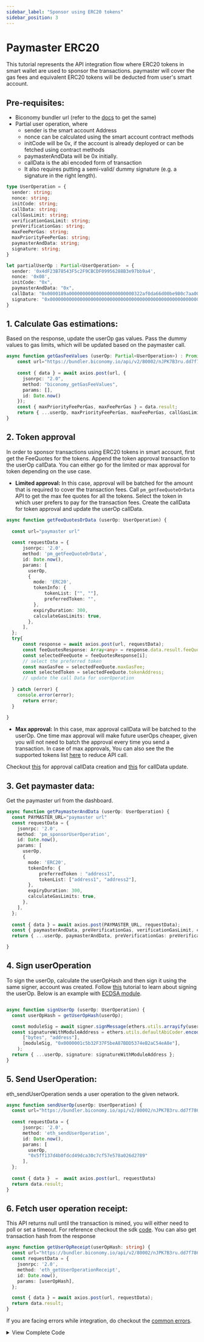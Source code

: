 ```yaml
---
sidebar_label: "Sponsor using ERC20 tokens"
sidebar_position: 3
---
```


# Paymaster ERC20
This tutorial represents the API integration flow where ERC20 tokens in smart wallet are used to sponsor the transactions. paymaster will cover the gas fees and equivalent ERC20 tokens will be deducted from user's smart account.

## Pre-requisites:

- Biconomy bundler url (refer to the [docs](/dashboard#bundler-keys) to get the same)
- Partial user operation, where
    - sender is the smart account Address
    - nonce can be calculated using the smart account contract methods
    - initCode will be 0x, if the account is already deployed or can be fetched using contract methods
    - paymasterAndData will be 0x initially.
    - callData is the abi encoded form of transaction
    - It also requires putting a semi-valid/ dummy signature (e.g. a signature in the right length).

```ts
type UserOperation = {
  sender: string;
  nonce: string;
  initCode: string;
  callData: string;
  callGasLimit: string;
  verificationGasLimit: string;
  preVerificationGas: string;
  maxFeePerGas: string;
  maxPriorityFeePerGas: string;
  paymasterAndData: string;
  signature: string;
}

let partialUserOp : Partial<UserOperation>  = {
  sender: '0x4dF23B78543F5c2F9CBCDF09956288B3e97bb9a4',
  nonce: '0x08',
  initCode: "0x",
  paymasterAndData: "0x",
  callData: "0x0000189a000000000000000000000000322af0da66d00be980c7aa006377fcaaeee3bdfd000000000000000000000000000000000000000000000000002386f26fc1000000000000000000000000000000000000000000000000000000000000000000600000000000000000000000000000000000000000000000000000000000000000",
  signature: "0x00000000000000000000000000000000000000000000000000000000000000400000000000000000000000000000001c5b32F37F5beA87BDD5374eB2aC54eA8e000000000000000000000000000000000000000000000000000000000000004181d4b4981670cb18f99f0b4a66446df1bf5b204d24cfcb659bf38ba27a4359b5711649ec2423c5e1247245eba2964679b6a1dbb85c992ae40b9b00c6935b02ff1b00000000000000000000000000000000000000000000000000000000000000",
}
```

## 1. Calculate Gas estimations: 
Based on the response, update the userOp gas values. Pass the dummy values to gas limits, which will be updated based on the paymaster call.

```ts
async function getGasFeeValues (userOp: Partial<UserOperation>) : Promise<UserOperation>  {
    const url="https://bundler.biconomy.io/api/v2/80002/nJPK7B3ru.dd7f7861-190d-41bd-af80-6877f74b8f44"
    
    const { data } = await axios.post(url, {
      jsonrpc: "2.0",
      method: "biconomy_getGasFeeValues",
      params: [],
      id: Date.now()
    });
    const { maxPriorityFeePerGas, maxFeePerGas } = data.result;
    return { ...userOp, maxPriorityFeePerGas, maxFeePerGas, callGasLimit: "5000000", verificationGasLimit: "5000000", preVerificationGas: "5000000" } as UserOperation;
}
```

## 2. Token approval
In order to sponsor transactions using ERC20 tokens in smart account, first get the FeeQuotes for the tokens. Append the token approval transaction to the userOp callData. You can either go for the limited or max approval for token depending on the use case.

- **Limited approval:** In this case, approval will be batched for the amount that is required to cover the transaction fees. Call `pm_getFeeQuoteOrData` API to get the max fee quotes for all the tokens. Select the token in which user prefers to pay for the transaction fees. Create the callData for token approval and update the userOp callData. 

```ts
async function getFeeQuotesOrData (userOp: UserOperation) {
    
  const url="paymaster url"
  
  const requestData = {
      jsonrpc: '2.0',
      method: 'pm_getFeeQuoteOrData',
      id: Date.now(),
      params: [
        userOp,
        {
          mode: 'ERC20',
          tokenInfo: {
              tokenList: ["", ""],
              preferredToken: "",
          },
          expiryDuration: 300,
          calculateGasLimits: true,
        },
      ],
  };
  try{
      const response = await axios.post(url, requestData);
      const feeQuotesResponse: Array<any> = response.data.result.feeQuotes
      const selectedFeeQuote = feeQuotesResponse[i];
      // select the preferred token
      const maxGasFee = selectedFeeQuote.maxGasFee;
      const selectedToken = selectedFeeQuote.tokenAddress;
      // update the call Data for userOperation 
      
  } catch (error) {
    console.error(error);
      return error;
  }
    
}
```

- **Max approval:** In this case, max approval callData will be batched to the userOp. One time max approval will make future userOps cheaper, given you will not need to batch the approval every time you send a transaction. In case of max approvals, You can also see the the supported tokens list [here](/smartAccountsV2/supportedNetworks) to reduce API call.

Checkout [this](https://github.com/bcnmy/biconomy-client-sdk/blob/main/packages/paymaster/src/BiconomyPaymaster.ts#L73C9-L73C38) for approval callData creation and [this](https://github.com/bcnmy/biconomy-client-sdk/blob/main/packages/account/src/BiconomySmartAccountV2.ts#L1170) for callData update.

## 3. Get paymaster data:
Get the paymaster url from the dashboard.

```ts
async function getPaymasterAndData (userOp: UserOperation) {
  const PAYMASTER_URL="paymaster url"
  const requestData = {
    jsonrpc: '2.0',
    method: 'pm_sponsorUserOperation',
    id: Date.now(),
    params: [
      userOp,
      {
        mode: 'ERC20',
        tokenInfo: {
            preferredToken : "address1",
            tokenList: ["address1", "address2"],
        },
        expiryDuration: 300,
        calculateGasLimits: true,
      },
    ],
  };
  
  const { data } = await axios.post(PAYMASTER_URL, requestData);
  const { paymasterAndData, preVerificationGas, verificationGasLimit, callGasLimit } = data.result;
  return { ...userOp, paymasterAndData, preVerificationGas: preVerificationGas.toString(), verificationGasLimit: verificationGasLimit.toString(), callGasLimit: callGasLimit.toString() };

}
```

## 4. Sign userOperation
To sign the userOp, calculate the userOpHash and then sign it using the same signer, account was created. Follow [this](/smartAccountsV2/tutorials/apiIntegration/signUserOperation.md) tutorial to learn about signing the userOp. Below is an example with [ECDSA module](/smartAccountsV2/modules/ecdsa).

```ts

async function signUserOp (userOp: UserOperation) {
  const userOpHash = getUserOpHash(userOp);

  const moduleSig = await signer.signMessage(ethers.utils.arrayify(userOpHash));
  const signatureWithModuleAddress = ethers.utils.defaultAbiCoder.encode(
      ["bytes", "address"],
      [moduleSig, "0x0000001c5b32F37F5beA87BDD5374eB2aC54eA8e"],
    );
  return { ...userOp, signature: signatureWithModuleAddress };
}

```

## 5. Send UserOperation: 
eth_sendUserOperation sends a user operation to the given network.

```ts
async function sendUserOp(userOp: UserOperation) {
  const url="https://bundler.biconomy.io/api/v2/80002/nJPK7B3ru.dd7f7861-190d-41bd-af80-6877f74b8f44"
  
  const requestData = {
      jsonrpc: '2.0',
      method: 'eth_sendUserOperation',
      id: Date.now(),
      params: [
        userOp,
        "0x5ff137d4b0fdcd49dca30c7cf57e578a026d2789"
      ],
  };
  
  const { data }  =  await axios.post(url, requestData)
  return data.result;
}

```

## 6. Fetch user operation receipt:

This API returns null until the transaction is mined, you will either need to poll or set a timeout. For reference checkout the sdk [code](https://github.com/bcnmy/biconomy-client-sdk/blob/main/packages/bundler/src/bundler.ts#L159). You can also get transaction hash from the response

```ts
async function getUserOpReceipt(userOpHash: string) {
  const url="https://bundler.biconomy.io/api/v2/80002/nJPK7B3ru.dd7f7861-190d-41bd-af80-6877f74b8f44"
  const requestData = {
    jsonrpc: '2.0',
    method: 'eth_getUserOperationReceipt',
    id: Date.now(),
    params: [userOpHash],
  };

  const { data } = await axios.post(url, requestData);
  return data.result;
}
```

If you are facing errors while integration, do checkout the [common errors](/smartAccountsV2/troubleshooting/commonerrors.md).
<details>
<summary>View Complete Code</summary>

```ts
import { ethers, utils } from "ethers";
import axios, { AxiosRequestConfig, AxiosResponse, AxiosError } from 'axios';
import { string, string } from "ethers";

let provider = new ethers.providers.JsonRpcProvider("https://rpc-amoy.polygon.technology/");
let signer = new ethers.Wallet("private key", provider);

type UserOperation = {
  sender: string;
  nonce: string;
  initCode: string;
  callData: string;
  callGasLimit: string;
  verificationGasLimit: string;
  preVerificationGas: string;
  maxFeePerGas: string;
  maxPriorityFeePerGas: string;
  paymasterAndData: string;
  signature: string;
}

async function getGasFeeValues (userOp: Partial<UserOperation>) : Promise<UserOperation>  {
  const url="https://bundler.biconomy.io/api/v2/80002/nJPK7B3ru.dd7f7861-190d-41bd-af80-6877f74b8f44"
  
  const { data } = await axios.post(url, {
    jsonrpc: "2.0",
    method: "biconomy_getGasFeeValues",
    params: [],
    id: Date.now()
  });
  const { maxPriorityFeePerGas, maxFeePerGas } = data.result;
  return { ...userOp, maxPriorityFeePerGas, maxFeePerGas, callGasLimit: 5000000, verificationGasLimit: 5000000, preVerificationGas: 5000000 } as UserOperation;
}

async function getFeeQuotesOrData (userOp: UserOperation) {
    
    const url="paymaster url"
    
    const requestData = {
        jsonrpc: '2.0',
        method: 'pm_getFeeQuoteOrData',
        id: Date.now(),
        params: [
          userOp,
          {
            mode: 'ERC20',
            tokenInfo: {
                tokenList: ["", ""],
                preferredToken: "",
            },
            expiryDuration: 300,
            calculateGasLimits: true,
          },
        ],
    };
    try {
      const response = await axios.post(url, requestData);
      console.log('Response:', response.data);
      const feeQuotesResponse: Array<any> = response.data.result.feeQuotes
      const selectedFeeQuote = feeQuotesResponse[5];  // select the preferred token
      const maxGasFee = selectedFeeQuote.maxGasFee;
      const selectedToken = selectedFeeQuote.tokenAddress;
      return userOp;
    } catch (error) {
      console.error(error);
        return error;
    } 
}

async function getPaymasterAndData (userOp: UserOperation) {
  const PAYMASTER_URL="paymaster url"
  const requestData = {
    jsonrpc: '2.0',
    method: 'pm_sponsorUserOperation',
    id: Date.now(),
    params: [
      { ...userOp, preVerificationGas: userOp.preVerificationGas.toString(), verificationGasLimit: userOp.verificationGasLimit.toString(), callGasLimit: userOp.callGasLimit.toString(), maxFeePerGas: userOp.maxFeePerGas.toString(), maxPriorityFeePerGas: userOp.maxPriorityFeePerGas.toString(), paymasterAndData: "0x" },
      {
        mode: 'ERC20',
        tokenInfo: {
            preferredToken : "address1",
            tokenList: ["address1", "address2"],
        },
        expiryDuration: 300,
        calculateGasLimits: true,
      },
    ],
};

const { data } = await axios.post(PAYMASTER_URL, requestData);
const { paymasterAndData, preVerificationGas, verificationGasLimit, callGasLimit } = data.result;
return { ...userOp, paymasterAndData, preVerificationGas: preVerificationGas.toString(), verificationGasLimit: verificationGasLimit.toString(), callGasLimit: callGasLimit.toString() };

}

function getUserOpHash(useOpMinusSignature: UserOperation) {
    const packedData = ethers.utils.defaultAbiCoder.encode(
    [
      "address","uint256","bytes32","bytes32","uint256","uint256","uint256","uint256","uint256","bytes32",
    ],
    [
      useOpMinusSignature.sender,
      useOpMinusSignature.nonce,
      ethers.utils.keccak256(useOpMinusSignature.initCode),
      ethers.utils.keccak256(useOpMinusSignature.callData),
      useOpMinusSignature.callGasLimit,
      useOpMinusSignature.verificationGasLimit,
      useOpMinusSignature.preVerificationGas,
      useOpMinusSignature.maxFeePerGas,
      useOpMinusSignature.maxPriorityFeePerGas,
      ethers.utils.keccak256(useOpMinusSignature.paymasterAndData),
    ]
  );
  
  const enc = ethers.utils.defaultAbiCoder.encode(
    ["bytes32", "address", "uint256"],
    [ethers.utils.keccak256(packedData), "0x5ff137d4b0fdcd49dca30c7cf57e578a026d2789", 80002]
  );
  
  const userOpHash = ethers.utils.keccak256(enc);
  return userOpHash;
}

async function signUserOp (userOp: UserOperation) {
  const userOpHash = getUserOpHash(userOp);

  const moduleSig = await signer.signMessage(ethers.utils.arrayify(userOpHash));
  const signatureWithModuleAddress = ethers.utils.defaultAbiCoder.encode(
      ["bytes", "address"],
      [moduleSig, "0x0000001c5b32F37F5beA87BDD5374eB2aC54eA8e"],
    );
  userOp.signature = signatureWithModuleAddress
  return userOp;
}

async function sendUserOp(userOp: UserOperation) {
  const url="https://bundler.biconomy.io/api/v2/80002/nJPK7B3ru.dd7f7861-190d-41bd-af80-6877f74b8f44"
  
  const requestData = {
    jsonrpc: '2.0',
    method: 'eth_sendUserOperation',
    id: Date.now(),
    params: [
      userOp,
      "0x5ff137d4b0fdcd49dca30c7cf57e578a026d2789"
    ],
  };
  
  const { data }  =  await axios.post(url, requestData)
  return data.result;
}

async function getUserOpReceipt(userOpHash: string) {
  const url="https://bundler.biconomy.io/api/v2/80002/nJPK7B3ru.dd7f7861-190d-41bd-af80-6877f74b8f44"
  const requestData = {
    jsonrpc: '2.0',
    method: 'eth_getUserOperationReceipt',
    id: Date.now(),
    params: [userOpHash],
  };

  const { data } = await axios.post(url, requestData);
  return data.result;
}

async function executePartialUserOp() {
    
 try {
  let partialUserOp = {
      sender: '0x4dF23B78543F5c2F9CBCDF09956288B3e97bb9a4',
      nonce: '0x1D',
      initCode: "0x",
      paymasterAndData: "0x",
      callData: "0x0000189a000000000000000000000000322af0da66d00be980c7aa006377fcaaeee3bdfd000000000000000000000000000000000000000000000000002386f26fc1000000000000000000000000000000000000000000000000000000000000000000600000000000000000000000000000000000000000000000000000000000000000",
      signature: "0x00000000000000000000000000000000000000000000000000000000000000400000000000000000000000000000001c5b32F37F5beA87BDD5374eB2aC54eA8e000000000000000000000000000000000000000000000000000000000000004181d4b4981670cb18f99f0b4a66446df1bf5b204d24cfcb659bf38ba27a4359b5711649ec2423c5e1247245eba2964679b6a1dbb85c992ae40b9b00c6935b02ff1b00000000000000000000000000000000000000000000000000000000000000",
  }

  // Step 1 Gas estimation
  let userOp = await getGasFeeValues(partialUserOp)

  // Step 2 Get ERC20 fee quotes
  await getFeeQuotesOrData(userOp)

  // Step 3 Get paymaster data
  userOp = await getPaymasterAndData(userOp)

  // Step 4 sign user op
  userOp = await signUserOp(userOp)

  // Step 5: send user operation
  const userOpHash = await sendUserOp(userOp);

  // Step 6: Get UserOpReceipt
  const receipt = await getUserOpReceipt(userOpHash);
    
  }
  catch (error) {
    console.error(error)
  }
}

executePartialUserOp();
```
</details>